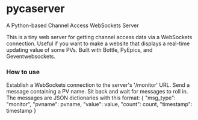 # pycaserver
A Python-based Channel Access WebSockets Server

This is a tiny web server for getting channel access data via a WebSockets connection.  Useful if you want to make a website that displays a real-time updating value of some PVs.  Built with Bottle, PyEpics, and Geventwebsockets.

### How to use
Establish a WebSockets connection to the server's '/monitor' URL.  Send a message containing a PV name.  Sit back and wait for messages to roll in.  The messages are JSON dictionaries with this format: { "msg_type": "monitor", "pvname": pvname, "value": value, "count": count, "timestamp": timestamp }
